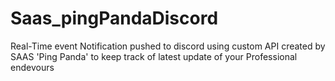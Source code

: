 # Saas_pingPandaDiscord
Real-Time event Notification pushed to discord using custom API created by SAAS 'Ping Panda' to keep track of latest update of your Professional endevours
